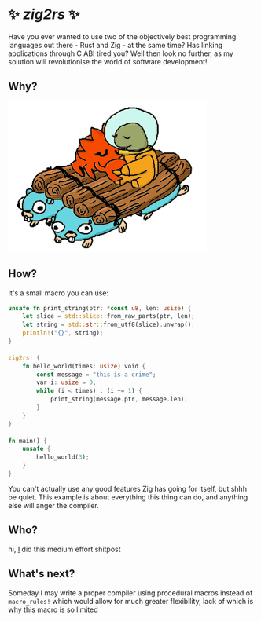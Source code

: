 # ✨ *zig2rs* ✨
Have you ever wanted to use two of the objectively best programming languages out there - Rust and Zig - at the same time? Has linking applications through C ABI tired you? Well then look no further, as my solution will revolutionise the world of software development!

## Why?
![Ferris the Crab and Zero the Ziguana cuddling on a raft](truelove.png)

## How?
It's a small macro you can use:
```rust
unsafe fn print_string(ptr: *const u8, len: usize) {
    let slice = std::slice::from_raw_parts(ptr, len);
    let string = std::str::from_utf8(slice).unwrap();
    println!("{}", string);
}

zig2rs! {
    fn hello_world(times: usize) void {
        const message = "this is a crime";
        var i: usize = 0;
        while (i < times) : (i += 1) {
            print_string(message.ptr, message.len);
        }
    }
}

fn main() {
    unsafe {
        hello_world(3);
    }
}
```
You can't actually use any good features Zig has going for itself, but shhh be quiet. This example is about everything this thing can do, and anything else will anger the compiler.

## Who?
hi, [I](https://github.com/natanalt) did this medium effort shitpost

## What's next?
Someday I may write a proper compiler using procedural macros instead of `macro_rules!` which would allow for much greater flexibility, lack of which is why this macro is so limited
